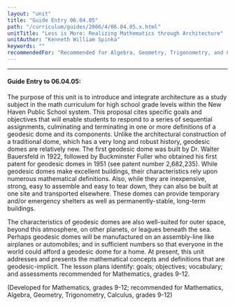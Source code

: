 ```yaml
---
layout: "unit"
title: "Guide Entry 06.04.05"
path: "/curriculum/guides/2006/4/06.04.05.x.html"
unitTitle: "Less is More: Realizing Mathematics through Architecture"
unitAuthor: "Kenneth William Spinka"
keywords: ""
recommendedFor: "Recommended for Algebra, Geometry, Trigonometry, and Calculus, grades 9-12."
---
```

<body>
<hr/>
<h4>
Guide Entry to 06.04.05:
</h4>
<p>
The purpose of this unit is to introduce and integrate architecture as a study subject in the math curriculum for high school grade levels within the New Haven Public School system. This proposal cites specific goals and objectives that will enable students to respond to a series of sequential assignments, culminating and terminating in one or more definitions of a geodesic dome and its components. Unlike the architectural construction of a traditional dome, which has a very long and robust history, geodesic domes are relatively new. The first geodesic dome was built by Dr. Walter Bauersfeld in 1922, followed by Buckminster Fuller who obtained his first patent for geodesic domes in 1951 (see patent number 2,682,235). While geodesic domes make excellent buildings, their characteristics rely upon numerous mathematical definitions. Also, while they are inexpensive, strong, easy to assemble and easy to tear down, they can also be built at one site and transported elsewhere. These domes can provide temporary and/or emergency shelters as well as permanently-stable, long-term buildings.
</p>
<p>
The characteristics of geodesic domes are also well-suited for outer space, beyond this atmosphere, on other planets, or leagues beneath the sea. Perhaps geodesic domes will be manufactured on an assembly-line like airplanes or automobiles; and in sufficient numbers so that everyone in the world could afford a geodesic dome for a home. At present, this unit addresses and presents the mathematical concepts and definitions that are geodesic-implicit. The lesson plans identify: goals; objectives; vocabulary; and assessments recommended for Mathematics, grades 9-12.
</p>
<p>
(Developed for Mathematics, grades 9-12; recommended for Mathematics, Algebra, Geometry, Trigonometry, Calculus, grades 9-12)
</p>
</body>
